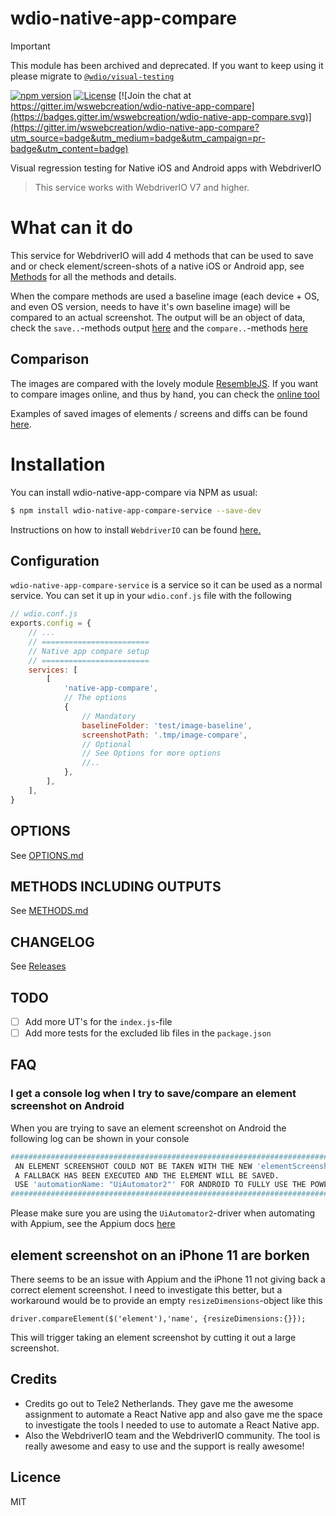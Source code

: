 # wdio-native-app-compare

> [!IMPORTANT]  
> This module has been archived and deprecated. If you want to keep using it please migrate to [`@wdio/visual-testing`]([https://github.com/webdriverio/visual-testing/releases/tag/webdriver-image-comparison%404.0.0](https://github.com/webdriverio/visual-testing/releases/tag/%40wdio%2Fvisual-service%402.0.0))


[![npm version](https://badge.fury.io/js/wdio-native-app-compare-service.svg)](https://badge.fury.io/js/wdio-native-app-compare-service)
[![License](https://img.shields.io/npm/l/express.svg)](https://github.com/wswebcreation/wdio-native-app-compare/blob/main/LICENSE) [![Join the chat at https://gitter.im/wswebcreation/wdio-native-app-compare](https://badges.gitter.im/wswebcreation/wdio-native-app-compare.svg)](https://gitter.im/wswebcreation/wdio-native-app-compare?utm_source=badge&utm_medium=badge&utm_campaign=pr-badge&utm_content=badge)

Visual regression testing for Native iOS and Android apps with WebdriverIO

> This service works with WebdriverIO V7 and higher.

# What can it do

This service for WebdriverIO will add 4 methods that can be used to save and or check element/screen-shots of a native iOS or Android app, see [Methods](./README.md#methods) for all the methods and details.

When the compare methods are used a baseline image (each device + OS, and even OS version, needs to have it's own baseline image) will be compared to an actual screenshot.
The output will be an object of data, check the `save..`-methods output [here](https://github.com/wswebcreation/wdio-native-app-compare/blob/main/docs/METHODS.md#save-methods) and the `compare..`-methods [here](https://github.com/wswebcreation/wdio-native-app-compare/blob/main/docs/METHODS.md#compare-methods)

## Comparison

The images are compared with the lovely module [ResembleJS](https://github.com/rsmbl/Resemble.js).
If you want to compare images online, and thus by hand, you can check the [online tool](http://rsmbl.github.io/Resemble.js/)

Examples of saved images of elements / screens and diffs can be found [here](./docs/IMAGE-OUTPUT.md).

# Installation

You can install wdio-native-app-compare via NPM as usual:

```sh
$ npm install wdio-native-app-compare-service --save-dev
```

Instructions on how to install `WebdriverIO` can be found [here.](http://webdriver.io/guide/getstarted/install.html)

## Configuration

`wdio-native-app-compare-service` is a service so it can be used as a normal service. You can set it up in your `wdio.conf.js` file with the following

```js
// wdio.conf.js
exports.config = {
    // ...
    // ========================
    // Native app compare setup
    // ========================
    services: [
        [
            'native-app-compare',
            // The options
            {
                // Mandatory
                baselineFolder: 'test/image-baseline',
                screenshotPath: '.tmp/image-compare',
                // Optional
                // See Options for more options
                //..
            },
        ],
    ],
}
```

## OPTIONS

See [OPTIONS.md](./docs/OPTIONS.md)

## METHODS INCLUDING OUTPUTS

See [METHODS.md](./docs/METHODS.md)

## CHANGELOG

See [Releases](https://github.com/wswebcreation/wdio-native-app-compare/releases)

## TODO

-   [ ] Add more UT's for the `index.js`-file
-   [ ] Add more tests for the excluded lib files in the `package.json`

## FAQ

### I get a console log when I try to save/compare an element screenshot on Android

When you are trying to save an element screenshot on Android the following log can be shown in your console

```bash
#####################################################################################
 AN ELEMENT SCREENSHOT COULD NOT BE TAKEN WITH THE NEW 'elementScreenshot()' METHOD,
 A FALLBACK HAS BEEN EXECUTED AND THE ELEMENT WILL BE SAVED.
 USE 'automationName: "UiAutomator2"' FOR ANDROID TO FULLY USE THE POWER OF APPIUM
#####################################################################################
```

Please make sure you are using the `UiAutomator2`-driver when automating with Appium, see the Appium docs [here](http://appium.io/docs/en/drivers/android-uiautomator2/)

## element screenshot on an iPhone 11 are borken

There seems to be an issue with Appium and the iPhone 11 not giving back a correct element screenshot.
I need to investigate this better, but a workaround would be to provide an empty `resizeDimensions`-object like this

    driver.compareElement($('element'),'name', {resizeDimensions:{}});

This will trigger taking an element screenshot by cutting it out a large screenshot.

## Credits

-   Credits go out to Tele2 Netherlands. They gave me the awesome assignment to automate a React Native app and also gave me the space to investigate the tools I needed to use to automate a React Native app.
-   Also the WebdriverIO team and the WebdriverIO community. The tool is really awesome and easy to use and the support is really awesome!

## Licence

MIT
